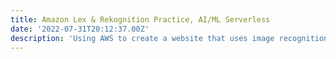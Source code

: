 ```yaml
---
title: Amazon Lex & Rekognition Practice, AI/ML Serverless
date: '2022-07-31T20:12:37.00Z'
description: 'Using AWS to create a website that uses image recognition and chatbot'
---
```

